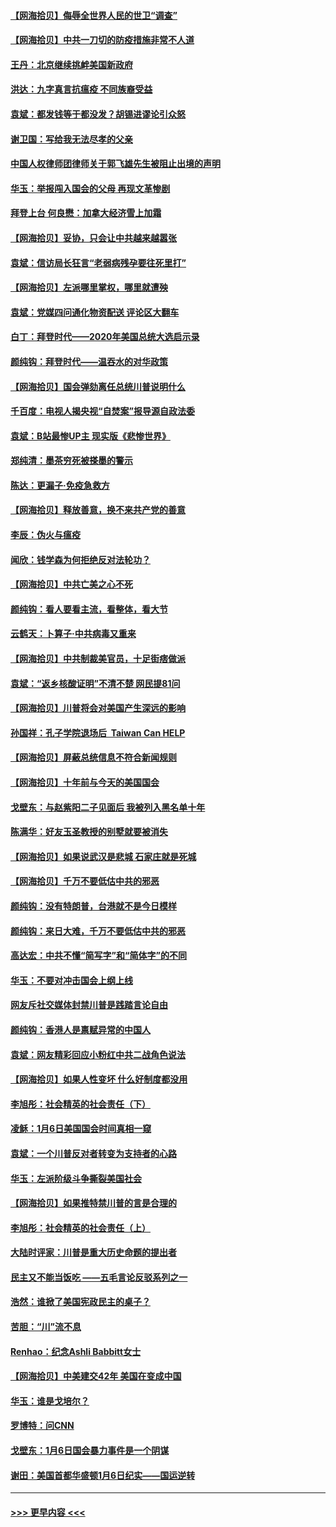 #### [【网海拾贝】侮辱全世界人民的世卫“调查”](../pages/nsc993/n12727884.md?t=02030951) 
#### [【网海拾贝】中共一刀切的防疫措施非常不人道](../pages/nsc993/n12724879.md?t=02030951) 
#### [王丹：北京继续挑衅美国新政府](../pages/nsc993/n12722456.md?t=02030951) 
#### [洪达：九字真言抗瘟疫 不同族裔受益](../pages/nsc993/n12722448.md?t=02030951) 
#### [袁斌：都发钱等于都没发？胡锡进谬论引众怒](../pages/nsc993/n12722393.md?t=02030951) 
#### [谢卫国：写给我无法尽孝的父亲](../pages/nsc993/n12720325.md?t=02030951) 
#### [中国人权律师团律师关于郭飞雄先生被阻止出境的声明](../pages/nsc993/n12720203.md?t=02030951) 
#### [华玉：举报闯入国会的父母 再现文革惨剧](../pages/nsc993/n12719070.md?t=02030951) 
#### [拜登上台 何良懋：加拿大经济雪上加霜](../pages/nsc993/n12718943.md?t=02030951) 
#### [【网海拾贝】妥协，只会让中共越来越嚣张](../pages/nsc993/n12717392.md?t=02030951) 
#### [袁斌：信访局长狂言“老弱病残孕要往死里打”](../pages/nsc993/n12717343.md?t=02030951) 
#### [【网海拾贝】左派哪里掌权，哪里就遭殃](../pages/nsc993/n12715009.md?t=02030951) 
#### [袁斌：党媒四问通化物资配送 评论区大翻车](../pages/nsc993/n12714950.md?t=02030951) 
#### [白丁：拜登时代——2020年美国总统大选启示录](../pages/nsc993/n12714920.md?t=02030951) 
#### [颜纯钩：拜登时代——温吞水的对华政策](../pages/nsc993/n12713245.md?t=02030951) 
#### [【网海拾贝】国会弹劾离任总统川普说明什么](../pages/nsc993/n12712816.md?t=02030951) 
#### [千百度：电视人揭央视“自焚案”报导源自政法委](../pages/nsc993/n12709760.md?t=02030951) 
#### [袁斌：B站最惨UP主 现实版《悲惨世界》](../pages/nsc993/n12709686.md?t=02030951) 
#### [郑纯清：墨茶穷死被搽墨的警示](../pages/nsc993/n12709262.md?t=02030951) 
#### [陈达：更漏子·免疫急救方](../pages/nsc993/n12709244.md?t=02030951) 
#### [【网海拾贝】释放善意，换不来共产党的善意](../pages/nsc993/n12708361.md?t=02030951) 
#### [李辰：伪火与瘟疫](../pages/nsc993/n12707981.md?t=02030951) 
#### [闻欣：钱学森为何拒绝反对法轮功？](../pages/nsc993/n12707407.md?t=02030951) 
#### [【网海拾贝】中共亡美之心不死](../pages/nsc993/n12707621.md?t=02030951) 
#### [颜纯钩：看人要看主流，看整体，看大节](../pages/nsc993/n12707536.md?t=02030951) 
#### [云鹤天：卜算子‧中共病毒又重来](../pages/nsc993/n12707408.md?t=02030951) 
#### [【网海拾贝】中共制裁美官员，十足街痞做派](../pages/nsc993/n12705115.md?t=02030951) 
#### [袁斌：“返乡核酸证明”不清不楚 网民提81问](../pages/nsc993/n12704982.md?t=02030951) 
#### [【网海拾贝】川普将会对美国产生深远的影响](../pages/nsc993/n12703045.md?t=02030951) 
#### [孙国祥：孔子学院退场后  Taiwan Can HELP](../pages/nsc993/n12702430.md?t=02030951) 
#### [【网海拾贝】屏蔽总统信息不符合新闻规则](../pages/nsc993/n12699998.md?t=02030951) 
#### [【网海拾贝】十年前与今天的美国国会](../pages/nsc993/n12696993.md?t=02030951) 
#### [戈壁东：与赵紫阳二子见面后 我被列入黑名单十年](../pages/nsc993/n12696215.md?t=02030951) 
#### [陈满华：好友玉圣教授的别墅就要被消失](../pages/nsc993/n12695411.md?t=02030951) 
#### [【网海拾贝】如果说武汉是悲城 石家庄就是死城](../pages/nsc993/n12694589.md?t=02030951) 
#### [【网海拾贝】千万不要低估中共的邪恶](../pages/nsc993/n12692771.md?t=02030951) 
#### [颜纯钩：没有特朗普，台港就不是今日模样](../pages/nsc993/n12692678.md?t=02030951) 
#### [颜纯钩：来日大难，千万不要低估中共的邪恶](../pages/nsc993/n12692080.md?t=02030951) 
#### [高达宏：中共不懂“简写字”和“简体字”的不同](../pages/nsc993/n12692068.md?t=02030951) 
#### [华玉：不要对冲击国会上纲上线](../pages/nsc993/n12689948.md?t=02030951) 
#### [网友斥社交媒体封禁川普是践踏言论自由](../pages/nsc993/n12687482.md?t=02030951) 
#### [颜纯钩：香港人是禀赋异常的中国人](../pages/nsc993/n12685142.md?t=02030951) 
#### [袁斌：网友精彩回应小粉红中共二战角色说法](../pages/nsc993/n12684994.md?t=02030951) 
#### [【网海拾贝】如果人性变坏 什么好制度都没用](../pages/nsc993/n12683000.md?t=02030951) 
#### [李旭彤：社会精英的社会责任（下）](../pages/nsc993/n12680604.md?t=02030951) 
#### [凌稣：1月6日美国国会时间真相一窥](../pages/nsc993/n12682780.md?t=02030951) 
#### [袁斌：一个川普反对者转变为支持者的心路](../pages/nsc993/n12682700.md?t=02030951) 
#### [华玉：左派阶级斗争撕裂美国社会](../pages/nsc993/n12681226.md?t=02030951) 
#### [【网海拾贝】如果推特禁川普的言是合理的](../pages/nsc993/n12681232.md?t=02030951) 
#### [李旭彤：社会精英的社会责任（上）](../pages/nsc993/n12680501.md?t=02030951) 
#### [大陆时评家：川普是重大历史命题的提出者](../pages/nsc993/n12679904.md?t=02030951) 
#### [民主又不能当饭吃 ——五毛言论反驳系列之一](../pages/nsc993/n12679877.md?t=02030951) 
#### [浩然：谁掀了美国宪政民主的桌子？](../pages/nsc993/n12679850.md?t=02030951) 
#### [苦胆：“川”流不息](../pages/nsc993/n12678388.md?t=02030951) 
#### [Renhao：纪念Ashli Babbitt女士](../pages/nsc993/n12678359.md?t=02030951) 
#### [【网海拾贝】中美建交42年 美国在变成中国](../pages/nsc993/n12678324.md?t=02030951) 
#### [华玉：谁是戈培尔？](../pages/nsc993/n12677515.md?t=02030951) 
#### [罗博特：问CNN](../pages/nsc993/n12677172.md?t=02030951) 
#### [戈壁东：1月6日国会暴力事件是一个阴谋](../pages/nsc993/n12674639.md?t=02030951) 
#### [谢田：美国首都华盛顿1月6日纪实——国运逆转](../pages/nsc993/n12673190.md?t=02030951) 

----
#### [ >>> 更早内容 <<< ](../indexes/nsc993-earlier.md)
